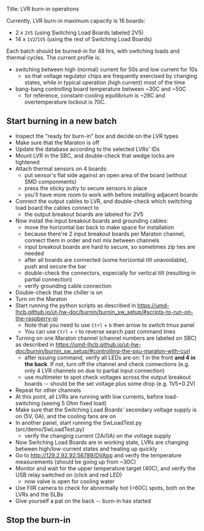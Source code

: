 Title: LVR burn-in operations

Currently, LVR burn-in maximum capacity is 16 boards:
- 2 x `2V5` (using Switching Load Boards labeled 2V5)
- 14 x `1V2`/`1V5` (using the rest of Switching Load Boards)

Each batch should be burned-in for 48 hrs, with switching loads and thermal cycles. The current profile is:
- switching between high (normal) current for 50s and low current for 10s
  - so that voltage regulator chips are frequently exercised by changing states, while in typical operation (high current) most of the time    
- bang-bang controlling board temperature between ~30C and ~50C
  - for reference, constant-cooling equilibrium is ~28C and overtemperature lockout is 70C.
  
## Start burning in a new batch
- Inspect the "ready for burn-in" box and decide on the LVR types
- Make sure that the Maraton is off
- Update the database according to the selected LVRs' IDs
- Mount LVR in the SBC, and double-check that wedge locks are tightened
- Attach thermal sensors on 4 boards:
  - put sensor's flat side against an open area of the board (without SMD componments)
  - press the sticky putty to secure sensors in place
  - you'll have more room to work with before installing adjacent boards
- Connect the output cables to LVR, and double-check which switching load board the cables connect to
  - the output breakout boards are labeled for 2V5 
- Now install the input breakout boards and grounding cables:
  - move the horizontal bar back to make space for installation 
  - because there're 2 input breakout boards per Maraton channel, connect them in order and not mix between channels 
  - input breakout boards are hard to secure, so sometimes zip ties are needed
  - after all boards are connected (some horizontal tilt unavoidable), push and secure the bar
  - double-check the connectors, especially for vertical tilt (resulting in partial connection)
  - verify grounding cable connection
- Double-check that the chiller is on
- Turn on the Maraton
- Start running the python scripts as described in https://umd-lhcb.github.io/ut-hw-doc/burnin/burnin_sw_setup/#scripts-to-run-on-the-raspberry-pi
  - Note that you need to use `Ctrl` + `b` then arrow to switch tmux panel
  - You can use `Ctrl` + `r` to reverse search past command lines
- Turning on one Maraton channel (channel numbers are labeled on SBC) as described in https://umd-lhcb.github.io/ut-hw-doc/burnin/burnin_sw_setup/#controlling-the-psu-maraton-with-curl
  - after issuing command, verify all LEDs are on: 1 in the front **and 4 in the back**. If not, turn off the channel and check connections (e.g. only 4 LVR channels on due to partial input connection)
  - use multimeter to spot check voltages across the output breakout boards -- should be the set voltage plus some drop (e.g. 1V5+0.2V)
- Repeat for other channels
- At this point, all LVRs are running with low currents, before load-switching (seeing 5 Ohm fixed load)
- Make sure that the Switching Load Boards' secondary voltage supply is on (5V, 0A), and the cooling fans are on
- In another panel, start running the SwLoadTest.py (src/demo/SwLoadTest.py)
  - verify the changing current (2A/0A) on the voltage supply
- Now Switching Load Boards are in working state, LVRs are changing between high/low-current states and heating up quickly
- Go to http://129.2.92.92:56789/DVApp and verify the temperature measurements (should be going up from ~30C)
- Monitor and wait for the upper temperature target (40C), and verify the USB relay switched on (click and red LED)
  - now valve is open for cooling water
- Use FlIR camera to check for abnormally hot (>60C) spots, both on the LVRs and the SLBs
- Give yourself a pat on the back -- burn-in has started

## Stop the burn-in
